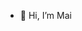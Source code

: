 - 👋 Hi, I’m Mai

<!---
nguyenm2151/nguyenm2151 is a ✨ special ✨ repository because its `README.md` (this file) appears on your GitHub profile.
You can click the Preview link to take a look at your changes.
--->
